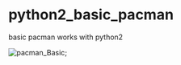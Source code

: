 # python2_basic_pacman
basic pacman works with python2

![pacman_Basic](https://i.ibb.co/23NM3t0/asdsaf.png);
